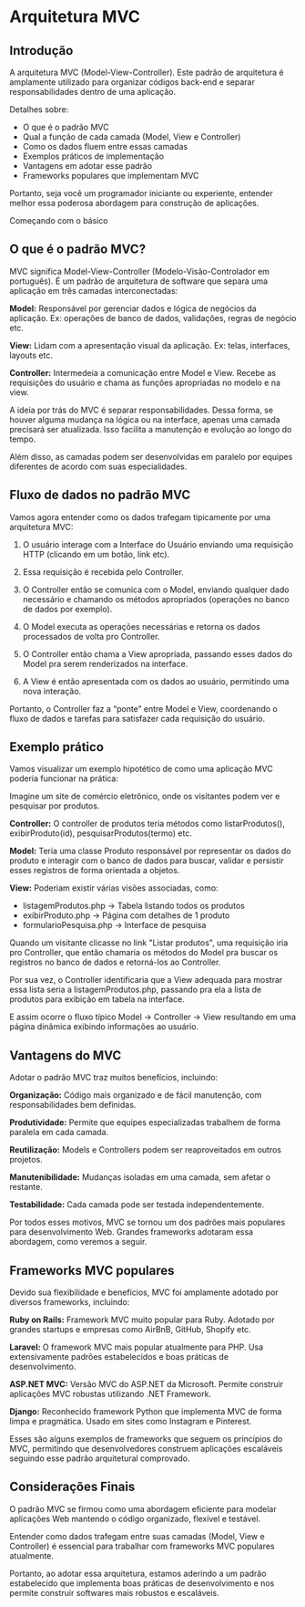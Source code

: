 <h1>Arquitetura MVC</h1>

<h2>Introdução</h2>

<p>A arquitetura MVC (Model-View-Controller). Este padrão de arquitetura é amplamente utilizado para organizar códigos back-end e separar responsabilidades dentro de uma aplicação.</p>

<p>Detalhes sobre:</p>

<ul>
    <li>O que é o padrão MVC</li>
    <li>Qual a função de cada camada (Model, View e Controller)</li>
    <li>Como os dados fluem entre essas camadas</li>
    <li>Exemplos práticos de implementação</li>
    <li>Vantagens em adotar esse padrão</li>
    <li>Frameworks populares que implementam MVC</li>
</ul>
<p>Portanto, seja você um programador iniciante ou experiente, entender melhor essa poderosa abordagem para construção de aplicações.</p>

<p>Começando com o básico</p>

<h2>O que é o padrão MVC?</h2>

<p>MVC significa Model-View-Controller (Modelo-Visão-Controlador em português). É um padrão de arquitetura de software que separa uma aplicação em três camadas interconectadas:</p>

<p><strong>Model:</strong> Responsável por gerenciar dados e lógica de negócios da aplicação. Ex: operações de banco de dados, validações, regras de negócio etc.</p>

<p><strong>View:</strong> Lidam com a apresentação visual da aplicação. Ex: telas, interfaces, layouts etc.</p>

<p><strong>Controller:</strong> Intermedeia a comunicação entre Model e View. Recebe as requisições do usuário e chama as funções apropriadas no modelo e na view.</p>

<p>A ideia por trás do MVC é separar responsabilidades. Dessa forma, se houver alguma mudança na lógica ou na interface, apenas uma camada precisará ser atualizada. Isso facilita a manutenção e evolução ao longo do tempo.</p>

<p>Além disso, as camadas podem ser desenvolvidas em paralelo por equipes diferentes de acordo com suas especialidades.</p>

<h2>Fluxo de dados no padrão MVC</h2>

<p>Vamos agora entender como os dados trafegam tipicamente por uma arquitetura MVC:</p>

<ol>
    <li><p>O usuário interage com a Interface do Usuário enviando uma requisição HTTP (clicando em um botão, link etc).</p></li>
    <li><p>Essa requisição é recebida pelo Controller.</p></li>
    <li><p>O Controller então se comunica com o Model, enviando qualquer dado necessário e chamando os métodos apropriados (operações no banco de dados por exemplo).</p></li>
    <li><p>O Model executa as operações necessárias e retorna os dados processados de volta pro Controller.</p></li>
    <li><p>O Controller então chama a View apropriada, passando esses dados do Model pra serem renderizados na interface.</p></li>
    <li><p>A View é então apresentada com os dados ao usuário, permitindo uma nova interação.</p></li>
</ol>

<p>Portanto, o Controller faz a “ponte” entre Model e View, coordenando o fluxo de dados e tarefas para satisfazer cada requisição do usuário.</p>

<h2>Exemplo prático</h2>

<p>Vamos visualizar um exemplo hipotético de como uma aplicação MVC poderia funcionar na prática:</p>

<p>Imagine um site de comércio eletrônico, onde os visitantes podem ver e pesquisar por produtos.</p>

<p><strong>Controller:</strong> O controller de produtos teria métodos como listarProdutos(), exibirProduto(id), pesquisarProdutos(termo) etc.</p>

<p><strong>Model:</strong> Teria uma classe Produto responsável por representar os dados do produto e interagir com o banco de dados para buscar, validar e persistir esses registros de forma orientada a objetos.</p>

<p><strong>View:</strong> Poderiam existir várias visões associadas, como:</p>

<ul>
    <li>listagemProdutos.php -&gt; Tabela listando todos os produtos</li>
    <li>exibirProduto.php -&gt; Página com detalhes de 1 produto</li>
    <li>formularioPesquisa.php -&gt; Interface de pesquisa</li>
</ul>

<p>Quando um visitante clicasse no link &quot;Listar produtos&quot;, uma requisição iria pro Controller, que então chamaria os métodos do Model pra buscar os registros no banco de dados e retorná-los ao Controller.</p>

<p>Por sua vez, o Controller identificaria que a View adequada para mostrar essa lista seria a listagemProdutos.php, passando pra ela a lista de produtos para exibição em tabela na interface.</p>

<p>E assim ocorre o fluxo típico Model -&gt; Controller -&gt; View resultando em uma página dinâmica exibindo informações ao usuário.</p>

<h2>Vantagens do MVC</h2>

<p>Adotar o padrão MVC traz muitos benefícios, incluindo:</p>

<p><strong>Organização:</strong> Código mais organizado e de fácil manutenção, com responsabilidades bem definidas.</p>

<p><strong>Produtividade:</strong> Permite que equipes especializadas trabalhem de forma paralela em cada camada.</p>

<p><strong>Reutilização:</strong> Models e Controllers podem ser reaproveitados em outros projetos.</p>

<p><strong>Manutenibilidade:</strong> Mudanças isoladas em uma camada, sem afetar o restante.</p>

<p><strong>Testabilidade:</strong> Cada camada pode ser testada independentemente.</p>

<p>Por todos esses motivos, MVC se tornou um dos padrões mais populares para desenvolvimento Web. Grandes frameworks adotaram essa abordagem, como veremos a seguir.</p>

<h2>Frameworks MVC populares</h2>

<p>Devido sua flexibilidade e benefícios, MVC foi amplamente adotado por diversos frameworks, incluindo:</p>

<p><strong>Ruby on Rails:</strong> Framework MVC muito popular para Ruby. Adotado por grandes startups e empresas como AirBnB, GitHub, Shopify etc.</p>

<p><strong>Laravel:</strong> O framework MVC mais popular atualmente para PHP. Usa extensivamente padrões estabelecidos e boas práticas de desenvolvimento.</p>

<p><strong>ASP.NET MVC:</strong> Versão MVC do ASP.NET da Microsoft. Permite construir aplicações MVC robustas utilizando .NET Framework.</p>

<p><strong>Django:</strong> Reconhecido framework Python que implementa MVC de forma limpa e pragmática. Usado em sites como Instagram e Pinterest.</p>

<p>Esses são alguns exemplos de frameworks que seguem os princípios do MVC, permitindo que desenvolvedores construem aplicações escaláveis seguindo esse padrão arquitetural comprovado.</p>

<h2>Considerações Finais</h2><p>O padrão MVC se firmou como uma abordagem eficiente para modelar aplicações Web mantendo o código organizado, flexível e testável.</p>
<p>Entender como dados trafegam entre suas camadas (Model, View e Controller) é essencial para trabalhar com frameworks MVC populares atualmente.</p>
<p>Portanto, ao adotar essa arquitetura, estamos aderindo a um padrão estabelecido que implementa boas práticas de desenvolvimento e nos permite construir softwares mais robustos e escaláveis.</p>

